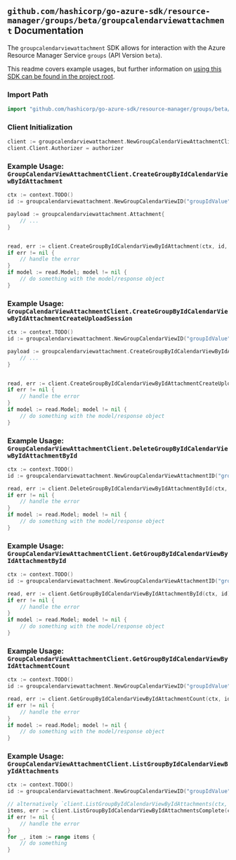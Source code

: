 
## `github.com/hashicorp/go-azure-sdk/resource-manager/groups/beta/groupcalendarviewattachment` Documentation

The `groupcalendarviewattachment` SDK allows for interaction with the Azure Resource Manager Service `groups` (API Version `beta`).

This readme covers example usages, but further information on [using this SDK can be found in the project root](https://github.com/hashicorp/go-azure-sdk/tree/main/docs).

### Import Path

```go
import "github.com/hashicorp/go-azure-sdk/resource-manager/groups/beta/groupcalendarviewattachment"
```


### Client Initialization

```go
client := groupcalendarviewattachment.NewGroupCalendarViewAttachmentClientWithBaseURI("https://management.azure.com")
client.Client.Authorizer = authorizer
```


### Example Usage: `GroupCalendarViewAttachmentClient.CreateGroupByIdCalendarViewByIdAttachment`

```go
ctx := context.TODO()
id := groupcalendarviewattachment.NewGroupCalendarViewID("groupIdValue", "eventIdValue")

payload := groupcalendarviewattachment.Attachment{
	// ...
}


read, err := client.CreateGroupByIdCalendarViewByIdAttachment(ctx, id, payload)
if err != nil {
	// handle the error
}
if model := read.Model; model != nil {
	// do something with the model/response object
}
```


### Example Usage: `GroupCalendarViewAttachmentClient.CreateGroupByIdCalendarViewByIdAttachmentCreateUploadSession`

```go
ctx := context.TODO()
id := groupcalendarviewattachment.NewGroupCalendarViewID("groupIdValue", "eventIdValue")

payload := groupcalendarviewattachment.CreateGroupByIdCalendarViewByIdAttachmentCreateUploadSessionRequest{
	// ...
}


read, err := client.CreateGroupByIdCalendarViewByIdAttachmentCreateUploadSession(ctx, id, payload)
if err != nil {
	// handle the error
}
if model := read.Model; model != nil {
	// do something with the model/response object
}
```


### Example Usage: `GroupCalendarViewAttachmentClient.DeleteGroupByIdCalendarViewByIdAttachmentById`

```go
ctx := context.TODO()
id := groupcalendarviewattachment.NewGroupCalendarViewAttachmentID("groupIdValue", "eventIdValue", "attachmentIdValue")

read, err := client.DeleteGroupByIdCalendarViewByIdAttachmentById(ctx, id)
if err != nil {
	// handle the error
}
if model := read.Model; model != nil {
	// do something with the model/response object
}
```


### Example Usage: `GroupCalendarViewAttachmentClient.GetGroupByIdCalendarViewByIdAttachmentById`

```go
ctx := context.TODO()
id := groupcalendarviewattachment.NewGroupCalendarViewAttachmentID("groupIdValue", "eventIdValue", "attachmentIdValue")

read, err := client.GetGroupByIdCalendarViewByIdAttachmentById(ctx, id)
if err != nil {
	// handle the error
}
if model := read.Model; model != nil {
	// do something with the model/response object
}
```


### Example Usage: `GroupCalendarViewAttachmentClient.GetGroupByIdCalendarViewByIdAttachmentCount`

```go
ctx := context.TODO()
id := groupcalendarviewattachment.NewGroupCalendarViewID("groupIdValue", "eventIdValue")

read, err := client.GetGroupByIdCalendarViewByIdAttachmentCount(ctx, id)
if err != nil {
	// handle the error
}
if model := read.Model; model != nil {
	// do something with the model/response object
}
```


### Example Usage: `GroupCalendarViewAttachmentClient.ListGroupByIdCalendarViewByIdAttachments`

```go
ctx := context.TODO()
id := groupcalendarviewattachment.NewGroupCalendarViewID("groupIdValue", "eventIdValue")

// alternatively `client.ListGroupByIdCalendarViewByIdAttachments(ctx, id)` can be used to do batched pagination
items, err := client.ListGroupByIdCalendarViewByIdAttachmentsComplete(ctx, id)
if err != nil {
	// handle the error
}
for _, item := range items {
	// do something
}
```
